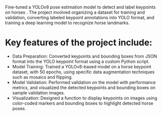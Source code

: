 Fine-tuned a YOLOv8 pose estimation model to detect and label keypoints on horses . The project involved organizing a dataset for training and validation, converting labeled keypoint annotations into YOLO format, and training a deep learning model to recognize horse landmarks.

# Key features of the project include:

- Data Preparation: Converted keypoints and bounding boxes from JSON format into the YOLO keypoint format using a custom Python script.
- Model Training: Trained a YOLOv8-based model on a horse keypoint dataset, with 50 epochs, using specific data augmentation techniques such as mosaics and flipping.
- Model Validation: Performed validation on the model with performance metrics, and visualized the detected keypoints and bounding boxes on sample validation images.
- Visualization: Designed a function to display keypoints on images using color-coded markers and bounding boxes to highlight detected horse poses.
